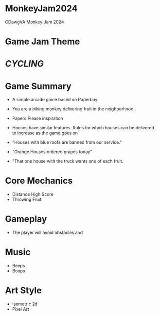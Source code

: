 # MonkeyJam2024
CDawgVA Monkey Jam 2024

# Game Jam Theme
# *CYCLING*

# Game Summary
- A simple arcade game based on Paperboy.
- You are a biking monkey delivering fruit in the neighborhood.

- Papers Please inspiration
- Houses have similar features. Rules for which houses can be delivered to increase as the game goes on
- "Houses with blue roofs are banned from our service."
- "Orange Houses ordered grapes today"
- "That one house with the truck wants one of each fruit.

# Core Mechanics
- Distance High Score
- Throwing Fruit

# Gameplay
- The player will avoid obstacles and 

# Music
- Beeps
- Boops

# Art Style
- Isometric 2d
- Pixel Art
